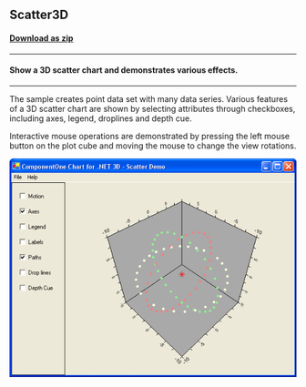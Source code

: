 ## Scatter3D
#### [Download as zip](https://grapecity.github.io/DownGit/#/home?url=https://github.com/GrapeCity/ComponentOne-WinForms-Samples/tree/master/NetFramework\Charts\CS\Scatter3D)
____
#### Show a 3D scatter chart and demonstrates various effects.
____
The sample creates point data set with many data series.
Various features of a 3D scatter chart are shown by selecting attributes through checkboxes, including axes, legend, droplines and depth cue.

Interactive mouse operations are demonstrated by pressing the left mouse button on the plot cube and moving the mouse to change the view rotations.

![screenshot](screenshot.png)
